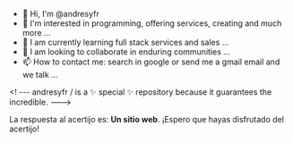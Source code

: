 - 👋 Hi, I'm @andresyfr
- 👀 I'm interested in programming, offering services, creating and much more ...
- 🌱 I am currently learning full stack services and sales ...
- 💞️ I am looking to collaborate in enduring communities ...
- 📫 How to contact me: search in google or send me a gmail email and we talk ...

<! ---
andresyfr / is a ✨ special ✨ repository because it guarantees the incredible.
--->

La respuesta al acertijo es: **Un sitio web**.
¡Espero que hayas disfrutado del acertijo!
